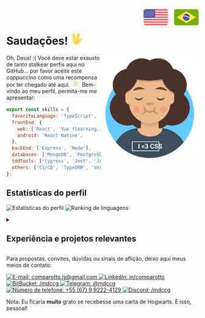 <!-- Por favor, não desista de me contratar por causa da indentação desse README, ele funciona assim mesmo -->

<div style="float: right; display: flex;">
  <a href="./README.md">
    <img width="64px" src="./assets/en-US.svg" alt="American English" />
  </a>

  <a href="#" style="margin-left: 16px;">
    <img width="64px" src="./assets/pt-BR.svg" alt="Português Brasileiro" />
  </a>
</div>

<br />
<br />

# Saudações! <img alt="Saudação vulcana" width="32px" src="./assets/vulcan-salute.svg" />

<img align="right" title="Eu vou te agradecer se puder me fazer um cafuné com o seu ponteiro do mouse" alt="Eu" width="256px" src="./assets/me.svg" />

Oh, Deus! :( Você deve estar exausto de tanto stalkear perfis aqui no GitHub&hellip; por favor aceite este _cappuccino_ como uma recompensa por ter chegado até aqui.
<img style="margin: 0 4px;" title="Uma xícara gentil de cappuccino com creme de chantilly" alt="☕" width="16px" src="./assets/cappuccino.svg" />
Bem-vindo ao meu perfil, permita-me me apresentar:

```javascript
export const skills = {
  favoriteLanguage: 'TypeScript',
  frontEnd: {
    web: ['React', 'Vue (learning...)'],
    android: 'React Native',
  },
  backEnd: ['Express', 'Node'],
  databases: ['MongoDB', 'PostgreSQL', 'MySQL'],
  tddTools: ['Cypress', 'Jest', 'Jasmine'],
  others: ['CI/CD', 'TypeORM', 'Vercel', 'Firebase', 'Figma'],
};
```

## Estatísticas do perfil

![Estatísticas do perfil](https://github-readme-stats.vercel.app/api?username=mdccg&show_icons=true&theme=transparent)
![Ranking de linguagens](https://github-readme-stats.vercel.app/api/top-langs/?username=mdccg&theme=transparent&hide=html,css)

<details>
  <summary>
  
  ## Experiência e projetos relevantes
  </summary>

  <img align="left" alt="Capelo" width="64px" src="./assets/graduation-cap.svg" />

  Eu sou [técnico em Informática](https://www.ifms.edu.br/campi/campus-aquidauana/cursos/integrado/informatica) (2017-2020) e futuro [tecnólogo em Sistemas para Internet](https://www.ifms.edu.br/campi/campus-aquidauana/cursos/graduacao/sistemas-para-internet/sistemas-para-internet) (2021-2024) pelo [Instituto Federal de Educação, Ciência e Tecnologia de Mato Grosso do Sul](https://ifms.edu.br) câmpus Aquidauana.

  <img align="right" alt="Lamp" width="64px" src="./assets/idea.svg" />

  Desde 2018, tenho sido bolsista através do Programa de Bolsas de Iniciação Científica Institucional. Além dos projetos de software desenvolvidos durante ambos os cursos, participei ativamente em projetos de ensino voltados para o desenvolvimento de software, entre os quais posso mencionar:

  - ### [Kalivôno: promovendo o acesso à língua Terena por meio de um app progressivo](https://kalivono-app.web.app) (2019-2020, 2023);
    Este aplicativo consiste em um dicionário para revitalizar a língua Terena, ou seja, uma língua indígena, e fornecer meios fáceis e modernos para sua difusão.

  - ### Desenvolvimento de um aplicativo para acompanhamento dos egressos do IFMS (2021-2022).
    Este aplicativo é uma rede social empresarial para os graduados do Instituto Federal de Mato Grosso do Sul. Seu objetivo é coletar avaliações de cursos, fornecer oportunidades de emprego e incentivá-los a continuar na instituição através de outros cursos ou processos de seleção, para que possam se tornar funcionários da instituição.

  - ### IFMS Aqui Comunica: Scrum (2018);
    Este projeto teve como foco o desenvolvimento de um site de eventos para a instituição usando a metodologia Scrum. Ele recebeu credenciamento para a Feira de Tecnologia, Engenharia e Ciências de Mato Grosso do Sul (conhecida pela sigla FETECMS), considerada o maior evento científico na região Centro-Oeste do Brasil.

  Além disso, estou focado em manter meus repositórios detalhados para demonstrar claramente as atividades realizadas durante minhas aulas, bem como o que aprendi e como isso pode contribuir para aqueles que  desejam explorar minhas habilidades.
</details>

Para propostas, convites, dúvidas ou sinais de aflição, deixo aqui meus meios de contato:

<p>
  <a target="_blank" href="mailto:comparotto.js@gmail.com">
    <img alt="E-mail: comparotto.js@gmail.com" title="comparotto.js@gmail.com" src="https://img.shields.io/badge/Gmail-D14836?style=for-the-badge&logo=gmail&logoColor=white" />
  </a>

  <a target="_blank" href="https://www.linkedin.com/in/matheus-comparotto-1a7895113">
    <img alt="LinkedIn: in/comparotto" title="in/comparotto" src="https://img.shields.io/badge/LinkedIn-0077B5?style=for-the-badge&logo=linkedin&logoColor=white" />
  </a>

  <a target="_blank" href="https://bitbucket.org/mdccg">
    <img alt="BitBucket: /mdccg" title="/mdccg" src="https://img.shields.io/badge/Bitbucket-0747a6?style=for-the-badge&logo=bitbucket&logoColor=white" />
  </a>

  <a target="_blank" href="https://t.me/mdccg">
    <img alt="Telegram: @mdccg" title="@mdccg" src="https://img.shields.io/badge/Telegram-2CA5E0?style=for-the-badge&logo=telegram&logoColor=white" />
  </a>

  <a target="_blank" href="https://wa.me/+5567992224129">
    <img alt="Número de telefone: +55 (67) 9 9222-4129" title="+55 (67) 9 9222-4129" src="https://img.shields.io/badge/WhatsApp-25D366?style=for-the-badge&logo=whatsapp&logoColor=white" />
  </a>

  <a target="_blank" href="https://discord.com/channels/@me/mdccg/">
    <img alt="Discord: /mdccg" title="/mdccg" src="https://img.shields.io/badge/Discord-7289DA?style=for-the-badge&logo=discord&logoColor=white" />
  </a>

  <!--
  <a target="_blank" href="https://www.reddit.com/user/mdccg">
    <img alt="Reddit: u/mdccg" title="u/mdccg" src="https://img.shields.io/badge/Reddit-FF4500?style=for-the-badge&logo=reddit&logoColor=white" />
  </a>
  -->
</p>

Nota: Eu ficaria **muito** grato se recebesse uma carta de Hogwarts. É isso, pessoal!